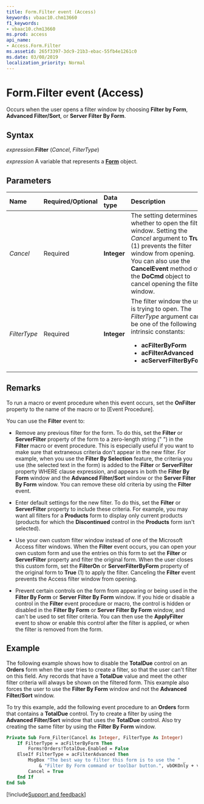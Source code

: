```yaml
---
title: Form.Filter event (Access)
keywords: vbaac10.chm13660
f1_keywords:
- vbaac10.chm13660
ms.prod: access
api_name:
- Access.Form.Filter
ms.assetid: 265f3397-3dc9-21b3-ebac-55fb4e1261c0
ms.date: 03/08/2019
localization_priority: Normal
---
```



# Form.Filter event (Access)

Occurs when the user opens a filter window by choosing **Filter by Form**, **Advanced Filter/Sort**, or **Server Filter By Form**.


## Syntax

_expression_.**Filter** (_Cancel_, _FilterType_)

_expression_ A variable that represents a **[Form](Access.Form.md)** object.


## Parameters

|Name|Required/Optional|Data type|Description|
|:-----|:-----|:-----|:-----|
| _Cancel_|Required|**Integer**|The setting determines whether to open the filter window. Setting the _Cancel_ argument to **True** (1) prevents the filter window from opening. You can also use the **CancelEvent** method of the **DoCmd** object to cancel opening the filter window.|
| _FilterType_|Required|**Integer**|The filter window the user is trying to open. The _FilterType_ argument can be one of the following intrinsic constants:<ul><li><b>acFilterByForm</b></li><li><b>acFilterAdvanced</b></li><li><b>acServerFilterByForm</b></li></ul>|


## Remarks

To run a macro or event procedure when this event occurs, set the **OnFilter** property to the name of the macro or to [Event Procedure].

You can use the **Filter** event to:

- Remove any previous filter for the form. To do this, set the **Filter** or **ServerFilter** property of the form to a zero-length string (" ") in the **Filter** macro or event procedure. This is especially useful if you want to make sure that extraneous criteria don't appear in the new filter. For example, when you use the **Filter By Selection** feature, the criteria you use (the selected text in the form) is added to the **Filter** or **ServerFilter** property WHERE clause expression, and appears in both the **Filter By Form** window and the **Advanced Filter/Sort** window or the **Server Filter By Form** window. You can remove these old criteria by using the **Filter** event.
    
- Enter default settings for the new filter. To do this, set the **Filter** or **ServerFilter** property to include these criteria. For example, you may want all filters for a **Products** form to display only current products (products for which the **Discontinued** control in the **Products** form isn't selected).
    
- Use your own custom filter window instead of one of the Microsoft Access filter windows. When the **Filter** event occurs, you can open your own custom form and use the entries on this form to set the **Filter** or **ServerFilter** property and filter the original form. When the user closes this custom form, set the **FilterOn** or **ServerFilterByForm** property of the original form to **True** (1) to apply the filter. Canceling the **Filter** event prevents the Access filter window from opening.
    
- Prevent certain controls on the form from appearing or being used in the **Filter By Form** or **Server Filter By Form** window. If you hide or disable a control in the **Filter** event procedure or macro, the control is hidden or disabled in the **Filter By Form** or **Server Filter By Form** window, and can't be used to set filter criteria. You can then use the **ApplyFilter** event to show or enable this control after the filter is applied, or when the filter is removed from the form.
    

## Example

The following example shows how to disable the **TotalDue** control on an **Orders** form when the user tries to create a filter, so that the user can't filter on this field. Any records that have a **TotalDue** value and meet the other filter criteria will always be shown on the filtered form. This example also forces the user to use the **Filter By Form** window and not the **Advanced Filter/Sort** window.

To try this example, add the following event procedure to an **Orders** form that contains a **TotalDue** control. Try to create a filter by using the **Advanced Filter/Sort** window that uses the **TotalDue** control. Also try creating the same filter by using the **Filter By Form** window.

```vb
Private Sub Form_Filter(Cancel As Integer, FilterType As Integer) 
    If FilterType = acFilterByForm Then 
        Forms!Orders!TotalDue.Enabled = False 
    ElseIf FilterType = acFilterAdvanced Then 
        MsgBox "The best way to filter this form is to use the " _ 
            & "Filter By Form command or toolbar button.", vbOKOnly + vbInformation 
        Cancel = True 
    End If 
End Sub
```



[!include[Support and feedback](~/includes/feedback-boilerplate.md)]